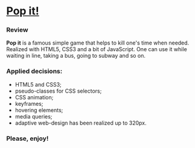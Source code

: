 # [Pop it!](https://victoriamatynyan.github.io/popit-antistress-game/)

### Review
**Pop it** is a famous simple game that helps to kill one's time when needed. Realized with HTML5, CSS3 and a bit of JavaScript.
One can use it while waiting in line, taking a bus, going to subway and so on.

### Applied decisions:
* HTML5 and CSS3;
* pseudo-classes for CSS selectors;
* CSS animation;
* keyframes;
* hovering elements;
* media queries;  
* adaptive web-design has been realized up to 320px.

### Please, enjoy!